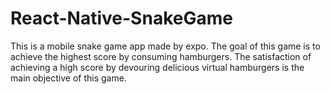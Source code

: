 # React-Native-SnakeGame
This is a mobile snake game app made by expo. The goal of this game is to achieve the highest score by consuming hamburgers.  The satisfaction of achieving a high score by devouring delicious virtual hamburgers is the main objective of this game.
